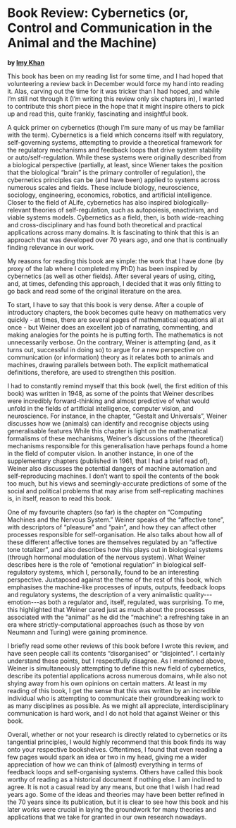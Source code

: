 # Book Review: Cybernetics (or, Control and Communication in the Animal and the Machine)
__by [Imy Khan](http://twitter.com/imy_tk)__

This book has been on my reading list for some time, and I had hoped that volunteering a review back in December would force my hand into reading it. Alas, carving out the time for it was tricker than I had hoped, and while I’m still not through it (I’m writing this review only six chapters in), I wanted to contribute this short piece in the hope that it might inspire others to pick up and read this, quite frankly, fascinating and insightful book.

A quick primer on cybernetics (though I’m sure many of us may be familiar with the term). Cybernetics is a field which concerns itself with regulatory, self-governing systems, attempting to provide a theoretical framework for the regulatory mechanisms and feedback loops that drive system stability or auto/self-regulation. While these systems were originally described from a biological perspective (partially, at least, since Wiener takes the position that the biological “brain” is the primary controller of regulation), the cybernetics principles can be (and have been) applied to systems across numerous scales and fields. These include biology, neuroscience, sociology, engineering, economics, robotics, and artificial intelligence. Closer to the field of ALife, cybernetics has also inspired biologically-relevant theories of self-regulation, such as autopoiesis, enactivism, and viable systems models. Cybernetics as a field, then, is both wide-reaching and cross-disciplinary and has found both theoretical and practical applications across many domains. It is fascinating to think that this is an approach that was developed over 70 years ago, and one that is continually finding relevance in our work.

My reasons for reading this book are simple: the work that I have done (by proxy of the lab where I completed my PhD) has been inspired by cybernetics (as well as other fields). After several years of using, citing, and, at times, defending this approach, I decided that it was only fitting to go back and read some of the original literature on the area. 

To start, I have to say that this book is very dense. After a couple of introductory chapters, the book becomes quite heavy on mathematics very quickly - at times, there are several pages of mathematical equations all at once - but Weiner does an excellent job of narrating, commenting, and making analogies for the points he is putting forth. The mathematics is not unnecessarily verbose. On the contrary, Weiner is attempting (and, as it turns out, successful in doing so) to argue for a new perspective on communication (or information) theory as it relates both to animals and machines, drawing parallels between both. The explicit mathematical definitions, therefore, are used to strengthen this position. 

I had to constantly remind myself that this book (well, the first edition of this book) was written in 1948, as some of the points that Weiner describes were incredibly forward-thinking and almost predictive of what would unfold in the fields of artificial intelligence, computer vision, and neuroscience. For instance, in the chapter, “Gestalt and Universals”, Weiner discusses how we (animals) can identify and recognise objects using generalisable features While this chapter is light on the mathematical formalisms of these mechanisms, Weiner’s discussions of the (theoretical) mechanisms responsible for this generalisation have perhaps found a home in the field of computer vision. In another instance, in one of the supplementary chapters (published in 1961, that I had a brief read of), Weiner also discusses the potential dangers of machine automation and self-reproducing machines. I don’t want to spoil the contents of the book too much, but his views and seemingly-accurate predictions of some of the social and political problems that may arise from self-replicating machines is, in itself, reason to read this book.

One of my favourite chapters (so far) is the chapter on “Computing Machines and the Nervous System.” Weiner speaks of the “affective tone”, with descriptors of “pleasure” and “pain”, and how they can affect other processes responsible for self-organisation. He also talks about how all of these different affective tones are themselves regulated by an “affective tone totalizer”, and also describes how this plays out in biological systems (through hormonal modulation of the nervous system). What Weiner describes here is the role of “emotional regulation” in biological self-regulatory systems, which I, personally, found to be an interesting perspective. Juxtaposed against the theme of the rest of this book, which emphasises the machine-like processes of inputs, outputs, feedback loops and regulatory systems, the description of a very animalistic quality---emotion---as both a regulator and, itself, regulated, was surprising. To me, this highlighted that Weiner cared just as much about the processes associated with the “animal” as he did the “machine”: a refreshing take in an era where strictly-computational approaches (such as those by von Neumann and Turing) were gaining prominence.

I briefly read some other reviews of this book before I wrote this review, and have seen people call its contents “disorganised” or “disjointed”. I certainly understand these points, but I respectfully disagree. As I mentioned above, Weiner is simultaneously attempting to define this new field of cybernetics, describe its potential applications across numerous domains, while also not shying away from his own opinions on certain matters. At least in my reading of this book, I get the sense that this was written by an incredible individual who is attempting to communicate their groundbreaking work to as many disciplines as possible. As we might all appreciate, interdisciplinary communication is hard work, and I do not hold that against Weiner or this book.

Overall, whether or not your research is directly related to cybernetics or its tangential principles, I would highly recommend that this book finds its way onto your respective bookshelves. Oftentimes, I found that even reading a few pages would spark an idea or two in my head, giving me a wider appreciation of how we can think of (almost) everything in terms of feedback loops and self-organising systems. Others have called this book worthy of reading as a historical document if nothing else. I am inclined to agree. It is not a casual read by any means, but one that I wish I had read years ago. Some of the ideas and theories may have been better refined in the 70 years since its publication, but it is clear to see how this book and his later works were crucial in laying the groundwork for many theories and applications that we take for granted in our own research nowadays.
